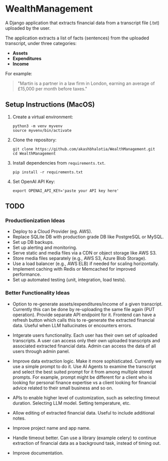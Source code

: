# WealthManagement

A Django application that extracts financial data from a transcript file (.txt) uploaded by the user.

The application extracts a list of facts (sentences) from the uploaded transcript, under three categories:

- **Assets**
- **Expenditures**
- **Income**

For example:

> "Martin is a partner in a law firm in London, earning an average of £15,000 per month before taxes."


## Setup Instructions (MacOS)
1. Create a virtual environment:
   ```
   python3 -m venv myvenv
   source myvenv/bin/activate
   ```
   
2. Clone the repository:
   ```
   git clone https://github.com/akashbhalotia/WealthManagement.git
   cd WealthManagement
   ```
   
3. Install dependencies from `requirements.txt`.
   ```
   pip install -r requirements.txt
   ```
   
4. Set OpenAI API Key:
   ```
   export OPENAI_API_KEY='paste your API key here'
   ```



## TODO

### Productionization Ideas
- Deploy to a Cloud Provider (eg. AWS).
- Replace SQLite DB with production grade DB like PostgreSQL or MySQL.
- Set up DB backups.
- Set up alerting and monitoring.
- Serve static and media files via a CDN or object storage like AWS S3.
- Store media files separately (e.g., AWS S3, Azure Blob Storage).
- Use a load balancer (e.g., AWS ELB) if needed for scaling horizontally.
- Implement caching with Redis or Memcached for improved performance.
- Set up automated testing (unit, integration, load tests).

### Better Functionality Ideas
- Option to re-generate assets/expenditures/income of a given transcript. Currently this can be done by re-uploading the same file again (PUT operation).
  Provide separate API endpoint for it. Frontend can have a refresh button which calls this to re-generate the extracted financial data. Useful when
  LLM hallucinates or encounters errors.

- Intgerate users functionality. Each user has their own set of uploaded transcripts. A user can access only their own uploaded transcripts and associated
  extracted financial data. Admin can access the data of all users through admin panel.

- Improve data extraction logic. Make it more sophisticated. Currently we use a simple prompt to do it. Use AI Agents to examine the transcript and
  select the best suited prompt for it from among multiple stored prompts. For example, prompt might be different for a client who is looking for
  personal finance expertise vs a client looking for financial advice related to their small business and so on.

- APIs to enable higher level of customization, such as selecting timeout duration. Selecting LLM model. Setting temperature, etc.

- Allow editing of extracted financial data. Useful to include additional notes.

- Improve project name and app name.

- Handle timeout better. Can use a library (example celery) to continue extraction of financial data as a background task, instead of timing out.

- Improve documentation.
